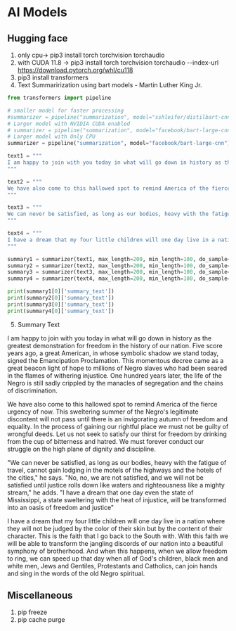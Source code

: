 # AI Models

## Hugging face 

1. only cpu-> pip3 install torch torchvision torchaudio
2. with CUDA 11.8 -> pip3 install torch torchvision torchaudio --index-url https://download.pytorch.org/whl/cu118
3. pip3 install transformers
4. Text Summarirization using bart models - Martin Luther King Jr.
```.py
from transformers import pipeline

# smaller model for faster processing
#summarizer = pipeline("summarization", model="sshleifer/distilbart-cnn-12-6")
# Larger model with NVIDIA CUDA enabled
# summarizer = pipeline("summarization", model="facebook/bart-large-cnn", device=0)
# Larger model with Only CPU
summarizer = pipeline("summarization", model="facebook/bart-large-cnn")

text1 = """
I am happy to join with you today in what will go down in history as the greatest demonstration for freedom in the history of our nation. Five score years ago, a great American, in whose symbolic shadow we stand today, signed the Emancipation Proclamation. This momentous decree came as a great beacon light of hope to millions of Negro slaves who had been seared in the flames of withering injustice. It came as a joyous daybreak to end the long night of their captivity. But one hundred years later, the Negro still is not free. One hundred years later, the life of the Negro is still sadly crippled by the manacles of segregation and the chains of discrimination. One hundred years later, the Negro lives on a lonely island of poverty in the midst of a vast ocean of material prosperity. One hundred years later, the Negro is still languishing in the corners of American society and finds himself an exile in his own land. So we have come here today to dramatize a shameful condition. In a sense we have come to our nation's capital to cash a check. When the architects of our republic wrote the magnificent words of the Constitution and the Declaration of Independence, they were signing a promissory note to which every American was to fall heir. This note was a promise that all men, yes, black men as well as white men, would be guaranteed the unalienable rights of life, liberty, and the pursuit of happiness. It is obvious today that America has defaulted on this promissory note insofar as her citizens of color are concerned. Instead of honoring this sacred obligation, America has given the Negro people a bad check, a check which has come back marked "insufficient funds." But we refuse to believe that the bank of justice is bankrupt. We refuse to believe that there are insufficient funds in the great vaults of opportunity of this nation. So we have come to cash this check -- a check that will give us upon demand the riches of freedom and the security of justice.   
"""

text2 = """
We have also come to this hallowed spot to remind America of the fierce urgency of now. This is no time to engage in the luxury of cooling off or to take the tranquilizing drug of gradualism. Now is the time to make real the promises of democracy. Now is the time to rise from the dark and desolate valley of segregation to the sunlit path of racial justice. Now is the time to lift our nation from the quick sands of racial injustice to the solid rock of brotherhood. Now is the time to make justice a reality for all of God's children. It would be fatal for the nation to overlook the urgency of the moment. This sweltering summer of the Negro's legitimate discontent will not pass until there is an invigorating autumn of freedom and equality. Nineteen sixty-three is not an end, but a beginning. Those who hope that the Negro needed to blow off steam and will now be content will have a rude awakening if the nation returns to business as usual. There will be neither rest nor tranquility in America until the Negro is granted his citizenship rights. The whirlwinds of revolt will continue to shake the foundations of our nation until the bright day of justice emerges. But there is something that I must say to my people who stand on the warm threshold which leads into the palace of justice. In the process of gaining our rightful place we must not be guilty of wrongful deeds. Let us not seek to satisfy our thirst for freedom by drinking from the cup of bitterness and hatred. 2 We must forever conduct our struggle on the high plane of dignity and discipline. We must not allow our creative protest to degenerate into physical violence. Again and again we must rise to the majestic heights of meeting physical force with soul force. The marvelous new militancy which has engulfed the Negro community must not lead us to a distrust of all white people, for many of our white brothers, as evidenced by their presence here today, have come to realize that their destiny is tied up with our destiny. They have come to realize that their freedom is inextricably bound to our freedom. We cannot walk alone. As we walk, we must make the pledge that we shall always march ahead. We cannot turn back. There are those who are asking the devotees of civil rights, "When will you be satisfied?" We can never be satisfied as long as the Negro is the victim of the unspeakable horrors of police brutality.   
"""

text3 = """
We can never be satisfied, as long as our bodies, heavy with the fatigue of travel, cannot gain lodging in the motels of the highways and the hotels of the cities. We cannot be satisfied as long as the Negro's basic mobility is from a smaller ghetto to a larger one. We can never be satisfied as long as our children are stripped of their selfhood and robbed of their dignity by signs stating "For Whites Only". We cannot be satisfied as long as a Negro in Mississippi cannot vote and a Negro in New York believes he has nothing for which to vote. No, no, we are not satisfied, and we will not be satisfied until justice rolls down like waters and righteousness like a mighty stream. I am not unmindful that some of you have come here out of great trials and tribulations. Some of you have come fresh from narrow jail cells. Some of you have come from areas where your quest for freedom left you battered by the storms of persecution and staggered by the winds of police brutality. You have been the veterans of creative suffering. Continue to work with the faith that unearned suffering is redemptive. Go back to Mississippi, go back to Alabama, go back to South Carolina, go back to Georgia, go back to Louisiana, go back to the slums and ghettos of our northern cities, knowing that somehow this situation can and will be changed. Let us not wallow in the valley of despair. I say to you today, my friends, so even though we face the difficulties of today and tomorrow, I still have a dream. It is a dream deeply rooted in the American dream. I have a dream that one day this nation will rise up and live out the true meaning of its creed: "We hold these truths to be self-evident: that all men are created equal." I have a dream that one day on the red hills of Georgia the sons of former slaves and the sons of former slave owners will be able to sit down together at the table of brotherhood. I have a dream that one day even the state of Mississippi, a state sweltering with the heat of injustice, sweltering with the heat of oppression, will be transformed into an oasis of freedom and justice.  
"""

text4 = """
I have a dream that my four little children will one day live in a nation where they will not be judged by the color of their skin but by the content of their character. I have a dream today. I have a dream that one day, down in Alabama, with its vicious racists, with its governor having his lips dripping with the words of interposition and nullification; one day right there in Alabama, little black boys and black girls will be able to join hands with little white boys and white girls as sisters and brothers. 3 I have a dream today. I have a dream that one day every valley shall be exalted, every hill and mountain shall be made low, the rough places will be made plain, and the crooked places will be made straight, and the glory of the Lord shall be revealed, and all flesh shall see it together. This is our hope. This is the faith that I go back to the South with. With this faith we will be able to hew out of the mountain of despair a stone of hope. With this faith we will be able to transform the jangling discords of our nation into a beautiful symphony of brotherhood. With this faith we will be able to work together, to pray together, to struggle together, to go to jail together, to stand up for freedom together, knowing that we will be free one day. This will be the day when all of God's children will be able to sing with a new meaning, "My country, 'tis of thee, sweet land of liberty, of thee I sing. Land where my fathers died, land of the pilgrim's pride, from every mountainside, let freedom ring." And if America is to be a great nation this must become true. So let freedom ring from the prodigious hilltops of New Hampshire. Let freedom ring from the mighty mountains of New York. Let freedom ring from the heightening Alleghenies of Pennsylvania! Let freedom ring from the snowcapped Rockies of Colorado! Let freedom ring from the curvaceous slopes of California! But not only that; let freedom ring from Stone Mountain of Georgia! Let freedom ring from Lookout Mountain of Tennessee! Let freedom ring from every hill and molehill of Mississippi. From every mountainside, let freedom ring. And when this happens, when we allow freedom to ring, when we let it ring from every village and every hamlet, from every state and every city, we will be able to speed up that day when all of God's children, black men and white men, Jews and Gentiles, Protestants and Catholics, will be able to join hands and sing in the words of the old Negro spiritual, "Free at last! free at last! thank God Almighty, we are free at last!  
"""

summary1 = summarizer(text1, max_length=200, min_length=100, do_sample=False)
summary2 = summarizer(text2, max_length=200, min_length=100, do_sample=False)
summary3 = summarizer(text3, max_length=200, min_length=100, do_sample=False)
summary4 = summarizer(text4, max_length=200, min_length=100, do_sample=False)

print(summary1[0]['summary_text'])
print(summary2[0]['summary_text'])
print(summary3[0]['summary_text'])
print(summary4[0]['summary_text'])
```
5. Summary Text

I am happy to join with you today in what will go down in history as the greatest demonstration for freedom in the history of our nation. Five score years ago, a great American, in whose symbolic shadow we stand today, signed the Emancipation Proclamation. This momentous decree came as a great beacon light of hope to millions of Negro slaves who had been seared in the flames of withering injustice. One hundred years later, the life of the Negro is still sadly crippled by the manacles of segregation and the chains of discrimination.

We have also come to this hallowed spot to remind America of the fierce urgency of now. This sweltering summer of the Negro's legitimate discontent will not pass until there is an invigorating autumn of freedom and equality. In the process of gaining our rightful place we must not be guilty of wrongful deeds. Let us not seek to satisfy our thirst for freedom by drinking from the cup of bitterness and hatred. We must forever conduct our struggle on the high plane of dignity and discipline.

"We can never be satisfied, as long as our bodies, heavy with the fatigue of travel, cannot gain lodging in the motels of the highways and the hotels of the cities," he says. "No, no, we are not satisfied, and we will not be satisfied until justice rolls down like waters and righteousness like a mighty stream," he adds. "I have a dream that one day even the state of Mississippi, a state sweltering with the heat of injustice, will be transformed into an oasis of freedom and justice"

I have a dream that my four little children will one day live in a nation where they will not be judged by the color of their skin but by the content of their character. This is the faith that I go back to the South with. With this faith we will be able to transform the jangling discords of our nation into a beautiful symphony of brotherhood. And when this happens, when we allow freedom to ring, we can speed up that day when all of God's children, black men and white men, Jews and Gentiles, Protestants and Catholics, can join hands and sing in the words of the old Negro spiritual.

## Miscellaneous 

1. pip freeze
2. pip cache purge
